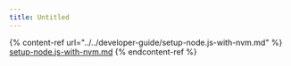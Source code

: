```yaml
---
title: Untitled
---
```


{% content-ref url="../../developer-guide/setup-node.js-with-nvm.md" %}
[setup-node.js-with-nvm.md](../../developer-guide/setup-node.js-with-nvm.md)
{% endcontent-ref %}
